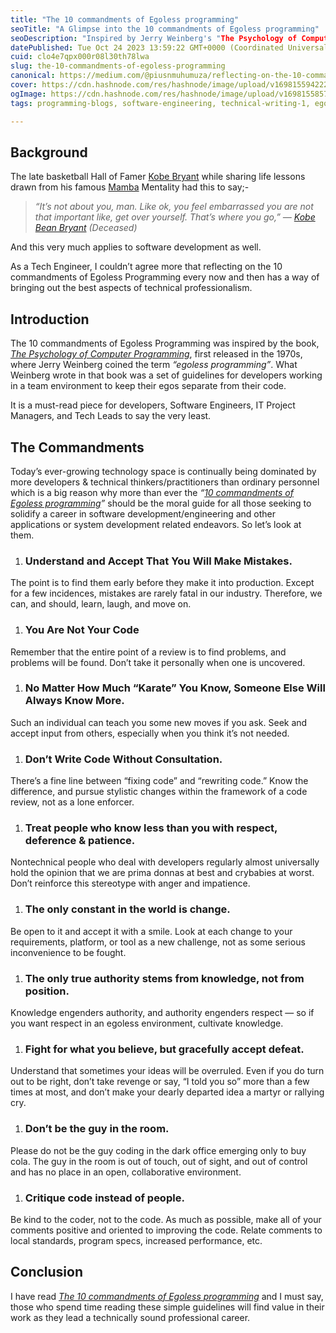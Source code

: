 ```yaml
---
title: "The 10 commandments of Egoless programming"
seoTitle: "A Glimpse into the 10 commandments of Egoless programming"
seoDescription: "Inspired by Jerry Weinberg's "The Psychology of Computer Programming" book, first released in the 1970s."
datePublished: Tue Oct 24 2023 13:59:22 GMT+0000 (Coordinated Universal Time)
cuid: clo4e7qpx000r08l30th78lwa
slug: the-10-commandments-of-egoless-programming
canonical: https://medium.com/@piusnmuhumuza/reflecting-on-the-10-commandments-of-egoless-programming-1bc4189e32f
cover: https://cdn.hashnode.com/res/hashnode/image/upload/v1698155942220/ce3dcff7-9003-4357-90a8-6360cc215b90.webp
ogImage: https://cdn.hashnode.com/res/hashnode/image/upload/v1698155857727/ad7e441d-d081-48b1-a9a1-fe9b14783d96.webp
tags: programming-blogs, software-engineering, technical-writing-1, egoless-programming, techenthusiasts

---
```


## Background

The late basketball Hall of Famer [Kobe Bryant](https://twitter.com/kobebryant) while sharing life lessons drawn from his famous [Mamba](https://sportsacademy.us/) Mentality had this to say;-

> *“It’s not about you, man. Like ok, you feel embarrassed you are not that important like, get over yourself. That’s where you go,” —* [*Kobe Bean Bryant*](https://en.wikipedia.org/wiki/Kobe_Bryant) *(Deceased)*

And this very much applies to software development as well.

As a Tech Engineer, I couldn’t agree more that reflecting on the 10 commandments of Egoless Programming every now and then has a way of bringing out the best aspects of technical professionalism.

## Introduction

The 10 commandments of Egoless Programming was inspired by the book, [*The Psychology of Computer Programming*](https://www.goodreads.com/book/show/1660754.The_Psychology_of_Computer_Programming), first released in the 1970s, where Jerry Weinberg coined the term *“egoless programming”*. What Weinberg wrote in that book was a set of guidelines for developers working in a team environment to keep their egos separate from their code.

It is a must-read piece for developers, Software Engineers, IT Project Managers, and Tech Leads to say the very least.

## The Commandments

Today’s ever-growing technology space is continually being dominated by more developers & technical thinkers/practitioners than ordinary personnel which is a big reason why more than ever the *“*[*10 commandments of Egoless programming*](https://blog.codinghorror.com/the-ten-commandments-of-egoless-programming/)*”* should be the moral guide for all those seeking to solidify a career in software development/engineering and other applications or system development related endeavors. So let’s look at them.

1. ### Understand and Accept That You Will Make Mistakes.
    

The point is to find them early before they make it into production. Except for a few incidences, mistakes are rarely fatal in our industry. Therefore, we can, and should, learn, laugh, and move on.

1. ### You Are Not Your Code
    

Remember that the entire point of a review is to find problems, and problems will be found. Don’t take it personally when one is uncovered.

1. ### No Matter How Much “Karate” You Know, Someone Else Will Always Know More.
    

Such an individual can teach you some new moves if you ask. Seek and accept input from others, especially when you think it’s not needed.

1. ### Don’t Write Code Without Consultation.
    

There’s a fine line between “fixing code” and “rewriting code.” Know the difference, and pursue stylistic changes within the framework of a code review, not as a lone enforcer.

1. ### Treat people who know less than you with respect, deference & patience.
    

Nontechnical people who deal with developers regularly almost universally hold the opinion that we are prima donnas at best and crybabies at worst. Don’t reinforce this stereotype with anger and impatience.

1. ### The only constant in the world is change.
    

Be open to it and accept it with a smile. Look at each change to your requirements, platform, or tool as a new challenge, not as some serious inconvenience to be fought.

1. ### The only true authority stems from knowledge, not from position.
    

Knowledge engenders authority, and authority engenders respect — so if you want respect in an egoless environment, cultivate knowledge.

1. ### Fight for what you believe, but gracefully accept defeat.
    

Understand that sometimes your ideas will be overruled. Even if you do turn out to be right, don’t take revenge or say, “I told you so” more than a few times at most, and don’t make your dearly departed idea a martyr or rallying cry.

1. ### Don’t be the guy in the room.
    

Please do not be the guy coding in the dark office emerging only to buy cola. The guy in the room is out of touch, out of sight, and out of control and has no place in an open, collaborative environment.

1. ### Critique code instead of people.
    

Be kind to the coder, not to the code. As much as possible, make all of your comments positive and oriented to improving the code. Relate comments to local standards, program specs, increased performance, etc.

## Conclusion

I have read [*The 10 commandments of Egoless programming*](https://blog.codinghorror.com/the-ten-commandments-of-egoless-programming/) and I must say, those who spend time reading these simple guidelines will find value in their work as they lead a technically sound professional career.